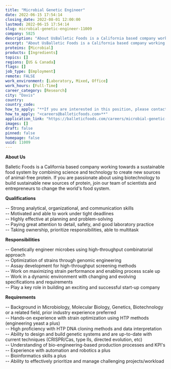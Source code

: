 ```yaml
---
title: "Microbial Genetic Engineer"
date: 2022-06-15 17:54:14
closing_date: 2022-08-01 12:00:00
lastmod: 2022-06-15 17:54:14
slug: microbial-genetic-engineer-11009
company: 5825
description: "About UsBalletic Foods is a California based company working towards a sustainable food system by combining science and technology to create new sources of animal-free protein. If you are passionate about using biotechnology to build sustainable new sources of protein, join our team of scientists and entrepreneurs to change the world’s food system.Qualifications"
excerpt: "About UsBalletic Foods is a California based company working towards a sustainable food system by combining science and technology to create new sources of animal-free protein. If you are passionate about using biotechnology to build sustainable new sources of protein, join our team of scientists and entrepreneurs to change the world’s food system.Qualifications"
proteins: [Microbial]
products: [Ingredients]
topics: []
regions: [US & Canada]
flags: []
job_type: [Employment]
remote: FALSE
work_environment: [Laboratory, Mixed, Office]
work_hours: [Full-Time]
career_category: [Research]
city: "Davis"
country: 
country_code: 
how_to_apply: "**If you are interested in this position, please contact"
how_to_apply: "<careers@balleticfoods.com>**"
application_link: "https://balleticfoods.com/careers/microbial-genetic-engineer/"
images: []
draft: false
pinned: false
homepage: false
uuid: 11009
---
```

**About Us**

Balletic Foods is a California based company working towards a
sustainable food system by combining science and technology to create
new sources of animal-free protein. If you are passionate about using
biotechnology to build sustainable new sources of protein, join our team
of scientists and entrepreneurs to change the world's food system.

**Qualifications**

-- Strong analytical, organizational, and communication skills\
-- Motivated and able to work under tight deadlines\
-- Highly effective at planning and problem-solving\
-- Paying great attention to detail, safety, and good laboratory
practice\
-- Taking ownership, prioritize responsibilities, able to multitask

**Responsibilities**

-- Genetically engineer microbes using high-throughput combinatorial
approach\
-- Optimization of strains through genomic engineering\
-- Assay development for high-throughput screening methods\
-- Work on maximizing strain performance and enabling process scale up\
-- Work in a dynamic environment with changing and evolving
specifications and requirements\
-- Play a key role in building an exciting and successful start-up
company

**Requirements**

-- Background in Microbiology, Molecular Biology, Genetics,
Biotechnology or a related field, prior industry experience preferred\
-- Hands-on experience with strain optimization using HTP methods
(engineering yeast a plus)\
-- High proficiency with HTP DNA cloning methods and data
interpretation\
-- Ability to design and build genetic systems and are up-to-date with
current techniques (CRISPR/Cas, type IIs, directed evolution, etc)\
-- Understanding of bio-engineering-based production processes and
KPI's\
-- Experience with automation and robotics a plus\
-- Bioinformatics skills a plus\
-- Ability to effectively prioritize and manage challenging
projects/workload
